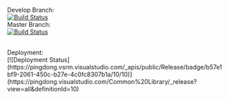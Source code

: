 Develop Branch:<br />
[![Build Status](https://pingdong.visualstudio.com/Common%20Library/_apis/build/status/library/dotnet/pingdong.dotnet.eventbus.core?branchName=develop)](https://pingdong.visualstudio.com/Common%20Library/_build/latest?definitionId=27&branchName=develop)<br />
Master Branch:<br />
[![Build Status](https://pingdong.visualstudio.com/Common%20Library/_apis/build/status/library/dotnet/pingdong.dotnet.eventbus.core?branchName=master)](https://pingdong.visualstudio.com/Common%20Library/_build/latest?definitionId=27&branchName=master)<br />

<br />
Deployment:<br />
[![Deployment Status](https://pingdong.vsrm.visualstudio.com/_apis/public/Release/badge/b57e1bf9-2061-450c-b27e-4c0fc8307b1a/10/10)](https://pingdong.visualstudio.com/Common%20Library/_release?view=all&definitionId=10)
